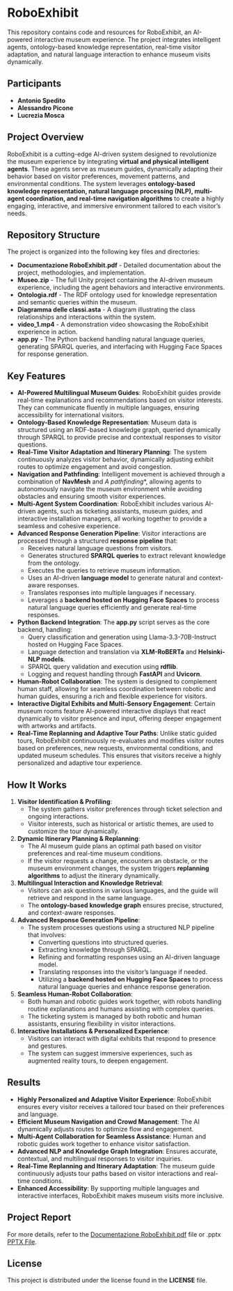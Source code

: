 # RoboExhibit

This repository contains code and resources for RoboExhibit, an AI-powered interactive museum experience. The project integrates intelligent agents, ontology-based knowledge representation, real-time visitor adaptation, and natural language interaction to enhance museum visits dynamically.

## Participants
- **Antonio Spedito**
- **Alessandro Picone**
- **Lucrezia Mosca**

## Project Overview
RoboExhibit is a cutting-edge AI-driven system designed to revolutionize the museum experience by integrating **virtual and physical intelligent agents**. These agents serve as museum guides, dynamically adapting their behavior based on visitor preferences, movement patterns, and environmental conditions. The system leverages **ontology-based knowledge representation, natural language processing (NLP), multi-agent coordination, and real-time navigation algorithms** to create a highly engaging, interactive, and immersive environment tailored to each visitor’s needs.

## Repository Structure
The project is organized into the following key files and directories:

- **Documentazione RoboExhibit.pdf** - Detailed documentation about the project, methodologies, and implementation.
- **Museo.zip** - The full Unity project containing the AI-driven museum experience, including the agent behaviors and interactive environments.
- **Ontologia.rdf** - The RDF ontology used for knowledge representation and semantic queries within the museum.
- **Diagramma delle classi.asta** - A diagram illustrating the class relationships and interactions within the system.
- **video_1.mp4** - A demonstration video showcasing the RoboExhibit experience in action.
- **app.py** - The Python backend handling natural language queries, generating SPARQL queries, and interfacing with Hugging Face Spaces for response generation.

## Key Features
- **AI-Powered Multilingual Museum Guides**: RoboExhibit guides provide real-time explanations and recommendations based on visitor interests. They can communicate fluently in multiple languages, ensuring accessibility for international visitors.
- **Ontology-Based Knowledge Representation**: Museum data is structured using an RDF-based knowledge graph, queried dynamically through SPARQL to provide precise and contextual responses to visitor questions.
- **Real-Time Visitor Adaptation and Itinerary Planning**: The system continuously analyzes visitor behavior, dynamically adjusting exhibit routes to optimize engagement and avoid congestion.
- **Navigation and Pathfinding**: Intelligent movement is achieved through a combination of **NavMesh** and **A* pathfinding**, allowing agents to autonomously navigate the museum environment while avoiding obstacles and ensuring smooth visitor experiences.
- **Multi-Agent System Coordination**: RoboExhibit includes various AI-driven agents, such as ticketing assistants, museum guides, and interactive installation managers, all working together to provide a seamless and cohesive experience.
- **Advanced Response Generation Pipeline**: Visitor interactions are processed through a structured **response pipeline** that:
  - Receives natural language questions from visitors.
  - Generates structured **SPARQL queries** to extract relevant knowledge from the ontology.
  - Executes the queries to retrieve museum information.
  - Uses an AI-driven **language model** to generate natural and context-aware responses.
  - Translates responses into multiple languages if necessary.
  - Leverages a **backend hosted on Hugging Face Spaces** to process natural language queries efficiently and generate real-time responses.
- **Python Backend Integration**: The **app.py** script serves as the core backend, handling:
  - Query classification and generation using Llama-3.3-70B-Instruct hosted on Hugging Face Spaces.
  - Language detection and translation via **XLM-RoBERTa** and **Helsinki-NLP models**.
  - SPARQL query validation and execution using **rdflib**.
  - Logging and request handling through **FastAPI** and **Uvicorn**.
- **Human-Robot Collaboration**: The system is designed to complement human staff, allowing for seamless coordination between robotic and human guides, ensuring a rich and flexible experience for visitors.
- **Interactive Digital Exhibits and Multi-Sensory Engagement**: Certain museum rooms feature AI-powered interactive displays that react dynamically to visitor presence and input, offering deeper engagement with artworks and artifacts.
- **Real-Time Replanning and Adaptive Tour Paths**: Unlike static guided tours, RoboExhibit continuously re-evaluates and modifies visitor routes based on preferences, new requests, environmental conditions, and updated museum schedules. This ensures that visitors receive a highly personalized and adaptive tour experience.

## How It Works
1. **Visitor Identification & Profiling**:
   - The system gathers visitor preferences through ticket selection and ongoing interactions.
   - Visitor interests, such as historical or artistic themes, are used to customize the tour dynamically.
2. **Dynamic Itinerary Planning & Replanning**:
   - The AI museum guide plans an optimal path based on visitor preferences and real-time museum conditions.
   - If the visitor requests a change, encounters an obstacle, or the museum environment changes, the system triggers **replanning algorithms** to adjust the itinerary dynamically.
3. **Multilingual Interaction and Knowledge Retrieval**:
   - Visitors can ask questions in various languages, and the guide will retrieve and respond in the same language.
   - The **ontology-based knowledge graph** ensures precise, structured, and context-aware responses.
4. **Advanced Response Generation Pipeline**:
   - The system processes questions using a structured NLP pipeline that involves:
     - Converting questions into structured queries.
     - Extracting knowledge through SPARQL.
     - Refining and formatting responses using an AI-driven language model.
     - Translating responses into the visitor’s language if needed.
     - Utilizing a **backend hosted on Hugging Face Spaces** to process natural language queries and enhance response generation.
5. **Seamless Human-Robot Collaboration**:
   - Both human and robotic guides work together, with robots handling routine explanations and humans assisting with complex queries.
   - The ticketing system is managed by both robotic and human assistants, ensuring flexibility in visitor interactions.
6. **Interactive Installations & Personalized Experience**:
   - Visitors can interact with digital exhibits that respond to presence and gestures.
   - The system can suggest immersive experiences, such as augmented reality tours, to deepen engagement.

## Results
- **Highly Personalized and Adaptive Visitor Experience**: RoboExhibit ensures every visitor receives a tailored tour based on their preferences and language.
- **Efficient Museum Navigation and Crowd Management**: The AI dynamically adjusts routes to optimize flow and engagement.
- **Multi-Agent Collaboration for Seamless Assistance**: Human and robotic guides work together to enhance visitor satisfaction.
- **Advanced NLP and Knowledge Graph Integration**: Ensures accurate, contextual, and multilingual responses to visitor inquiries.
- **Real-Time Replanning and Itinerary Adaptation**: The museum guide continuously adjusts tour paths based on visitor interactions and real-time conditions.
- **Enhanced Accessibility**: By supporting multiple languages and interactive interfaces, RoboExhibit makes museum visits more inclusive.

## Project Report
For more details, refer to the [Documentazione RoboExhibit.pdf](Documentazione%20RoboExhibit.pdf) file or .pptx [PPTX File](Progetto%20RoboticaIA2.pptx).

## License
This project is distributed under the license found in the **LICENSE** file.

